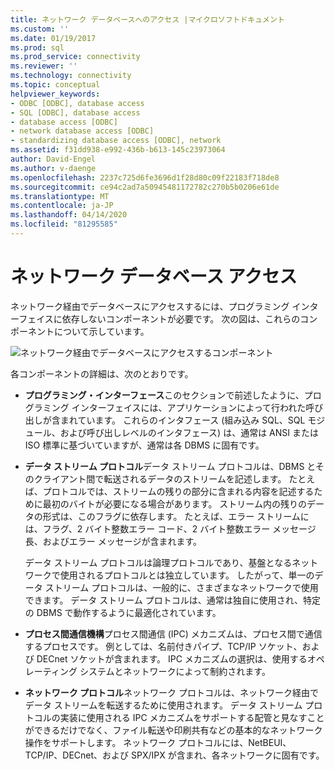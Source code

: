 ```yaml
---
title: ネットワーク データベースへのアクセス |マイクロソフトドキュメント
ms.custom: ''
ms.date: 01/19/2017
ms.prod: sql
ms.prod_service: connectivity
ms.reviewer: ''
ms.technology: connectivity
ms.topic: conceptual
helpviewer_keywords:
- ODBC [ODBC], database access
- SQL [ODBC], database access
- database access [ODBC]
- network database access [ODBC]
- standardizing database access [ODBC], network
ms.assetid: f31dd938-e992-436b-b613-145c23973064
author: David-Engel
ms.author: v-daenge
ms.openlocfilehash: 2237c725d6fe3696d1f28d80c09f22183f718de8
ms.sourcegitcommit: ce94c2ad7a50945481172782c270b5b0206e61de
ms.translationtype: MT
ms.contentlocale: ja-JP
ms.lasthandoff: 04/14/2020
ms.locfileid: "81295585"
---
```

# <a name="network-database-access"></a>ネットワーク データベース アクセス
ネットワーク経由でデータベースにアクセスするには、プログラミング インターフェイスに依存しないコンポーネントが必要です。 次の図は、これらのコンポーネントについて示しています。  
  
 ![ネットワーク経由でデータベースにアクセスするコンポーネント](../../odbc/reference/media/pr04.gif "pr04")  
  
 各コンポーネントの詳細は、次のとおりです。  
  
-   **プログラミング・インターフェース**このセクションで前述したように、プログラミング インターフェイスには、アプリケーションによって行われた呼び出しが含まれています。 これらのインタフェース (組み込み SQL、SQL モジュール、および呼び出しレベルのインタフェース) は、通常は ANSI または ISO 標準に基づいていますが、通常は各 DBMS に固有です。  
  
-   **データ ストリーム プロトコル**データ ストリーム プロトコルは、DBMS とそのクライアント間で転送されるデータのストリームを記述します。 たとえば、プロトコルでは、ストリームの残りの部分に含まれる内容を記述するために最初のバイトが必要になる場合があります。 ストリーム内の残りのデータの形式は、このフラグに依存します。 たとえば、エラー ストリームには、フラグ、2 バイト整数エラー コード、2 バイト整数エラー メッセージ長、およびエラー メッセージが含まれます。  
  
     データ ストリーム プロトコルは論理プロトコルであり、基盤となるネットワークで使用されるプロトコルとは独立しています。 したがって、単一のデータ ストリーム プロトコルは、一般的に、さまざまなネットワークで使用できます。 データ ストリーム プロトコルは、通常は独自に使用され、特定の DBMS で動作するように最適化されています。  
  
-   **プロセス間通信機構**プロセス間通信 (IPC) メカニズムは、プロセス間で通信するプロセスです。 例としては、名前付きパイプ、TCP/IP ソケット、および DECnet ソケットが含まれます。 IPC メカニズムの選択は、使用するオペレーティング システムとネットワークによって制約されます。  
  
-   **ネットワーク プロトコル**ネットワーク プロトコルは、ネットワーク経由でデータ ストリームを転送するために使用されます。 データ ストリーム プロトコルの実装に使用される IPC メカニズムをサポートする配管と見なすことができるだけでなく、ファイル転送や印刷共有などの基本的なネットワーク操作をサポートします。 ネットワーク プロトコルには、NetBEUI、TCP/IP、DECnet、および SPX/IPX が含まれ、各ネットワークに固有です。
